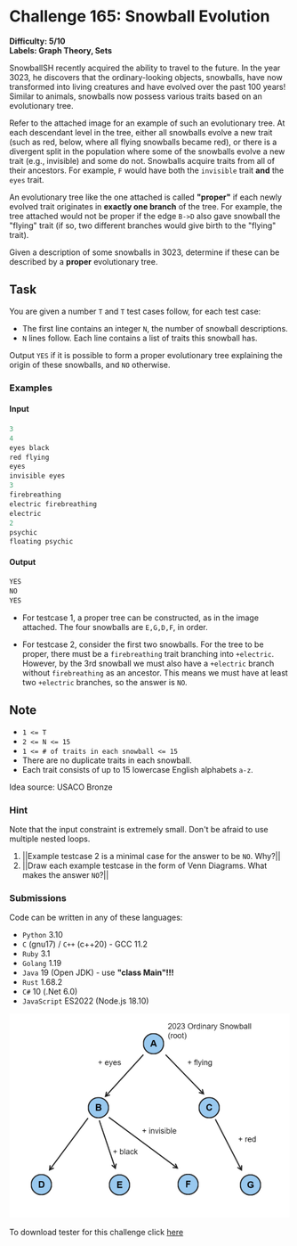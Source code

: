 # Challenge 165: Snowball Evolution

**Difficulty: 5/10  
Labels: Graph Theory, Sets**

SnowballSH recently acquired the ability to travel to the future. In the year 3023, he discovers that the ordinary-looking objects, snowballs, have now transformed into living creatures and have evolved over the past 100 years! Similar to animals, snowballs now possess various traits based on an evolutionary tree.

Refer to the attached image for an example of such an evolutionary tree.
At each descendant level in the tree, either all snowballs evolve a new trait (such as red, below, where all flying snowballs became red), or there is a divergent split in the population where some of the snowballs evolve a new trait (e.g., invisible) and some do not.
Snowballs acquire traits from all of their ancestors. For example, `F` would have both the `invisible` trait **and** the `eyes` trait.

An evolutionary tree like the one attached is called **"proper"** if each newly evolved trait originates in **exactly one branch** of the tree. For example, the tree attached would not be proper if the edge `B->D` also gave snowball the "flying" trait (if so, two different branches would give birth to the "flying" trait).

Given a description of some snowballs in 3023, determine if these can be described by a **proper** evolutionary tree.

## Task

You are given a number `T` and `T` test cases follow, for each test case:

- The first line contains an integer `N`, the number of snowball descriptions.
- `N` lines follow. Each line contains a list of traits this snowball has.

Output `YES` if it is possible to form a proper evolutionary tree explaining the origin of these snowballs, and `NO` otherwise.

### Examples

#### Input

```rust
‌3
4
eyes black
red flying
eyes
invisible eyes
3
firebreathing
electric firebreathing
electric
2
psychic
floating psychic
```

#### Output

```rust
‌YES
NO
YES
```

- For testcase 1, a proper tree can be constructed, as in the image attached. The four snowballs are `E,G,D,F`, in order.

- For testcase 2, consider the first two snowballs. For the tree to be proper, there must be a `firebreathing` trait branching into `+electric`. However, by the 3rd snowball we must also have a `+electric` branch without `firebreathing` as an ancestor. This means we must have at least two `+electric` branches, so the answer is `NO`.

## Note

- `1 <= T`
- `2 <= N <= 15`
- `1 <= # of traits in each snowball <= 15`
- There are no duplicate traits in each snowball.
- Each trait consists of up to 15 lowercase English alphabets `a-z`.

Idea source: USACO Bronze

### Hint

Note that the input constraint is extremely small. Don't be afraid to use multiple nested loops.

1. ||Example testcase 2 is a minimal case for the answer to be `NO`. Why?||
2. ||Draw each example testcase in the form of Venn Diagrams. What makes the answer `NO`?||

### Submissions

Code can be written in any of these languages:

- `Python` 3.10
- `C` (gnu17) / `C++` (c++20) - GCC 11.2
- `Ruby` 3.1
- `Golang` 1.19
- `Java` 19 (Open JDK) - use **"class Main"!!!**
- `Rust` 1.68.2
- `C#` 10 (.Net 6.0)
- `JavaScript` ES2022 (Node.js 18.10)

![snowball](snowball.png)

To download tester for this challenge click [here](https://downgit.github.io/#/home?url=https://github.com/Pomroka/TWT_Challenges_Tester/tree/main/Challenge_165)
